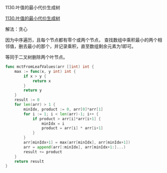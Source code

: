 1130.叶值的最小代价生成树

[1130.叶值的最小代价生成树](https://leetcode.cn/problems/minimum-cost-tree-from-leaf-values/)



解法：贪心



因为中序遍历，且每个节点都有零个或两个节点， 查找数组中乘积最小的两个相邻值，删去最小的那个，并记录乘积，直至数组剩余元素为1即可。

等同于二叉树删除两个叶节点。



```go
func mctFromLeafValues(arr []int) int {
	max := func(x, y int) int {
		if x > y {
			return x
		}
		return y
	}
	result := 0
	for len(arr) > 1 {
		minIdx, product := 0, arr[0]*arr[1]
		for i := 1; i < len(arr)-1; i++ {
			if product > arr[i]*arr[i+1] {
				minIdx = i
				product = arr[i] * arr[i+1]
			}
		}
		arr[minIdx+1] = max(arr[minIdx], arr[minIdx+1])
		arr = append(arr[:minIdx], arr[minIdx+1:]...)
		result += product
	}
	return result
}
```
